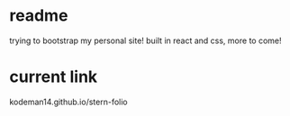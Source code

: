 # readme

trying to bootstrap my personal site!
built in react and css, more to come!

# current link

kodeman14.github.io/stern-folio
